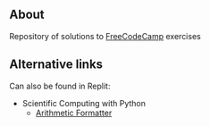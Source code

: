 ## About

Repository of solutions to [FreeCodeCamp](www.freecodecamp.org) exercises



## Alternative links

Can also be found in Replit:

- Scientific Computing with Python
  - [Arithmetic Formatter](https://replit.com/@maryletteroa/arithmetic-formatter)

